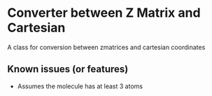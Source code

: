# Converter between Z Matrix and Cartesian

A class for conversion between zmatrices and cartesian coordinates

## Known issues (or features)

- Assumes the molecule has at least 3 atoms
